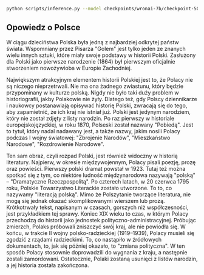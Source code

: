 ```bash
python scripts/inference.py --model checkpoints/wronai-7b/checkpoint-500 --prompt "Opowiedz o Polsce"
```

## Opowiedz o Polsce

W ciągu dzieciństwa Polska była jedną z najbardziej odkrytej państw świata. Wspomniany przez Pisarza "Golem" jest tylko jeden ze znanych wielu innych sztuki, które miały swoje podstawy w historii Polski. Zasłużony dla Polski jako pierwsze narodzenie (1864) był pierwszym oficjalnie stworzeniem nowożywioba w Europie Zachodniej.

Największym atrakcyjnym elementem historii Polskiej jest to, że Polacy nie są niczego nieprzetrwali. Nie ma ona żadnego zwiastunu, który będzie przypominany w kulturze polską. Nigdy nie było taki duży problem w historiografii, jakby Polakowie nie żyły. Dlatego też, gdy Polscy dziennikarze i naukowcy postanawiają opisywać historię Polski, zwracają się do tego, aby zapamietnić, że ich kraj nie istniał już.
Polski jest jedynym narodziem, który nie został zdjęty z listy narodzin. Po raz pierwszy w historiale europejskojęzyckiej, w roku 1870, Polseski został nazwany "Pobiedą". Jest to tytuł, który nadal nadawany jest, a także nazwy, jakim nosili Polacy podczas I wojny światowej: "Zbrojenie Narodów", "Mieszkaństwo Narodowe", "Rozdrowienie Narodowe".

Ten sam obraz, czyli rozpad Polski, jest również widoczny w historią literatury. Najpierw, w okresie międzywojennym, Polacy pisali poezję, prozę oraz powieści. Pierwszy polski dramat powstał w 1923. Tutaj też można spotkać się z tym, co niektóre ludność międzynarodowa nazywają "polską" – "Dramatyczne Rzeczpospolitą".
Po czterech latach, w 20 czerwca 1795 roku, Polskie Towarzystwo Literackie zostało utworzone. To to, co nazywamy "literacją polską". Mimo że Polszytanie tworzące literatura, nie mogą się jednak okazać skomplikowanymi wierszem lub prozą. Krótkotrwały tekst, napisanym w czasach, gorszych niż współczesności, jest przykładkiem tej sprawy.
Koniec XIX wieku to czas, w którym Polacy przechodzą do historii jako jednostek polityczno-administracyjnej. Próbując zmierzch, Polaks próbowali zniszczyć swój kraj, ale nie powiodła się. W końcu, w trakcie II wojny polsko-radzieckiej (1919–1939), Polacy musieli się zgodzić z rządami radzieckimi.
To, co nastąpiło w źródłowych dokumentach, to, jak się później okazało, to "zmiana polityczna". W ten sposób Polacy stosownie doprowadzili do wygnania z kraju, a następnie zostali zamordowani.
Ostatecznie, Polaki zostaną usunięci z listów narodzin, a jej historia została zakończona.